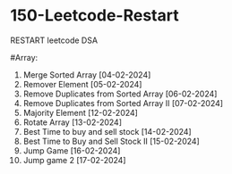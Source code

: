# 150-Leetcode-Restart
RESTART leetcode DSA


#Array:
1. Merge Sorted Array [04-02-2024]
2. Remover Element [05-02-2024]
3. Remove Duplicates from Sorted Array [06-02-2024]
4. Remove Duplicates from Sorted Array II [07-02-2024]
5. Majority Element [12-02-2024]
6. Rotate Array [13-02-2024]
7. Best Time to buy and sell stock [14-02-2024]
8. Best Time to Buy and Sell Stock II [15-02-2024]
9. Jump Game [16-02-2024]
10. Jump game 2 [17-02-2024]
